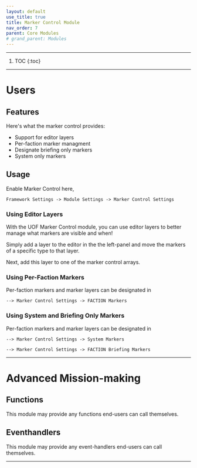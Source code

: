 ```yaml
---
layout: default
use_title: true
title: Marker Control Module
nav_order: 7
parent: Core Modules
# grand_parent: Modules
---
```


---

1. TOC
{:toc}

---

# Users

## Features

Here's what the marker control provides:
- Support for editor layers
- Per-faction marker managment
- Designate briefing only markers
- System only markers

## Usage

Enable Marker Control here,

``Framework Settings -> Module Settings -> Marker Control Settings``

### Using Editor Layers

With the UOF Marker Control module, you can use editor layers to better manage what markers are visible and when!

Simply add a layer to the editor in the the left-panel and move the markers of a specific type to that layer.

<!-- ![~Editor Layers~]({{ site.baseurl }}/resources/images/marker-control/editor_layers.png){:class="img-responsive"} -->

Next, add this layer to one of the marker control arrays.

<!-- ![~Layer Example~]({{ site.baseurl }}/resources/images/marker-control/layer_example.png){:class="img-responsive"} -->

### Using Per-Faction Markers

Per-faction markers and marker layers can be designated in

``--> Marker Control Settings -> FACTION Markers``

<!-- ![~Per Faction Markers~]({{ site.baseurl }}/resources/images/marker-control/per_faction.png){:class="img-responsive"} -->

### Using System and Briefing Only Markers

Per-faction markers and marker layers can be designated in

``--> Marker Control Settings -> System Markers``

``--> Marker Control Settings -> FACTION Briefing Markers``

<!-- ![~System Markers~]({{ site.baseurl }}/resources/images/marker-control/per_faction.png){:class="img-responsive"} -->

---

# Advanced Mission-making

## Functions
This module may provide any functions end-users can call themselves.

## Eventhandlers
This module may provide any event-handlers end-users can call themselves.

---

